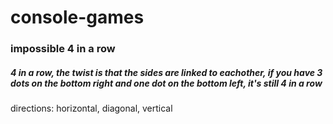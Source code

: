 # console-games
### impossible 4 in a row   
##### 4 in a row, the twist is that the sides are linked to eachother, if you have 3 dots on the bottom right and one dot on the bottom left, it's still 4 in a row  
directions: horizontal, diagonal, vertical